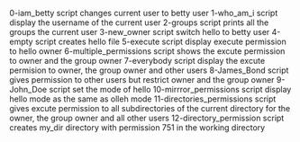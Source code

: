 0-iam_betty script changes current user to betty user
1-who_am_i script display the username of the current user
2-groups script prints all the groups the current user
3-new_owner script switch hello to betty user
4-empty script creates hello file
5-execute script display execute permission to hello owner
6-multiple_permissions script shows the excute permission to owner and the group owner
7-everybody script display the excute permision to owner, the group owner and other users
8-James_Bond script gives permission to other users but restrict owner and the group owner
9-John_Doe script set the mode of hello
10-mirrror_permissions script display hello mode as the same as olleh mode
11-directories_permissions script gives excute permission to all subdirectories of the current directory for the owner, the group owner and all other users
12-directory_permission script creates my_dir directory with permission 751 in the working directory
